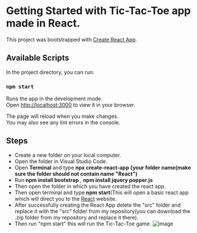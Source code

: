 # Getting Started with Tic-Tac-Toe app made in React.

This project was bootstrapped with [Create React App](https://github.com/facebook/create-react-app).

## Available Scripts

In the project directory, you can run:

### `npm start`

Runs the app in the development mode.\
Open [http://localhost:3000](http://localhost:3000) to view it in your browser.

The page will reload when you make changes.\
You may also see any lint errors in the console.

## Steps

- Create a new folder on your local computer.
- Open the folder in Visual Studio Code.
- Open **Terminal** and type **npx create-react-app {your folder name(make sure the folder should not contain name "React")**
- Run **npm install bootstrap** , **npm install jquery popper.js** 
- Then open the folder in which you have created the react app.
- Then open terminal and type **npm start**(This will open a basic react app which will direct you to the [React](https://reactjs.org/) website.
- After successfully creating the React App delete the "src" folder and replace it with the "src" folder from my repository(you can download the .zip folder from my repository and replace it there).
- Then run "npm start" this will run the Tic-Tac-Toe game.
![image](https://user-images.githubusercontent.com/110715459/207882819-7e5f7a22-def6-43d5-ae53-c977cb560bfd.png)

